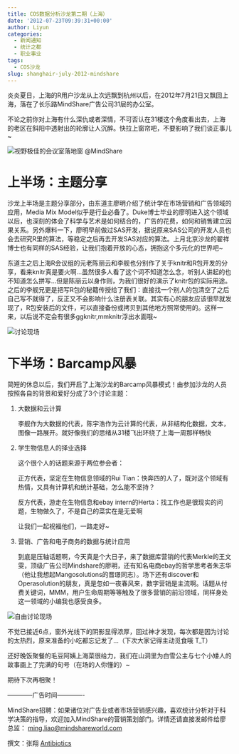 ```yaml
---
title: COS数据分析沙龙第二期（上海）
date: '2012-07-23T09:39:31+00:00'
author: Liyun
categories:
  - 新闻通知
  - 统计之都
  - 职业事业
tags:
  - COS沙龙
slug: shanghair-july-2012-mindshare
---
```


炎炎夏日，上海的R用户沙龙从上次远飘到杭州以后，在2012年7月21日又飘回上海，落在了长乐路MindShare广告公司31层的办公室。

不论之前你对上海有什么深仇或者深情，不可否认在31楼这个角度看出去，上海的老区在斜阳中透射出的轮廓让人沉醉。快拉上窗帘吧，不要影响了我们谈正事儿~<!--more-->

![视野极佳的会议室落地窗 @MindShare](https://cos.name/wp-content/uploads/2012/07/DSC05653-r.jpg)

# 上半场：主题分享

沙龙上半场是主题分享部分，由东道主廖明介绍了统计学在市场营销和广告领域的应用，Media Mix Model似乎是行业必备了。Duke博士毕业的廖明进入这个领域以后，也深刻的体会了科学与艺术是如何结合的，广告的花费，如何和销售建立因果关系。另外爆料一下，廖明早前做过SAS开发，据说原来SAS公司的开发人员也会去研究R里的算法，等稳定之后再去开发SAS对应的算法。上月北京沙龙的翟祥博士也有同样的SAS经验，让我们抱着开放的心态，拥抱这个多元化的世界吧~

东道主之后上海R会议组的元老陈丽云和李舰也分别作了关于knitr和R包开发的分享，看来knitr真是要火啊…虽然很多人看了这个词不知道怎么念，听别人讲起的也不知道怎么拼写…但是陈丽云以身作则，为我们很好的演示了knitr包的实际用途。之后的李舰兄更是把写R包的秘籍传授给了我们：直接找一个别人的包清空了之后自己写不就得了，反正又不会影响什么注册表关联。其实有心的朋友应该很早就发现了，R包安装后的文件，可以直接备份或拷贝到其他地方照常使用的。这样一来，以后说不定会有很多ggknitr,mmknitr浮出水面哦~

![讨论现场](https://cos.name/wp-content/uploads/2012/07/DSC05645-r.jpg "讨论现场")

# 下半场：Barcamp风暴

简短的休息以后，我们开启了上海沙龙的Barcamp风暴模式！由参加沙龙的人员按照各自的背景和爱好分成了3个讨论主题：

1. 大数据和云计算
  
    李舰作为大数据的代表，陈宇浩作为云计算的代表，从非结构化数据，文本，图像一路展开。就好像我们的思绪从31楼飞出环绕了上海一周那样畅快

1. 学生物信息人的择业选择
  
    这个很个人的话题来源于两位参会者：
  
    正方代表，坚定在生物信息领域的Rui Tian：快奔四的人了，既对这个领域有热情，又具有计算机和统计基础，怎么能不坚持？
  
    反方代表，游走在生物信息和ebay intern的Herta：找工作也是很现实的问题，生物做久了，不是自己的菜实在是无爱啊
  
    让我们一起祝福他们，一路走好~

1. 营销、广告和电子商务的数据与统计应用
  
    到底是压轴话题啊，今天真是个大日子，来了数据库营销的代表Merkle的王文雯，顶级广告公司Mindshare的廖明，还有知名电商ebay的哲学思考者朱志华（他让我想起Mangosolutions的晋璟同志）。场下还有discover和Operasolution的朋友，真是忽如一夜春风来，数字营销是主流啊。话题从付费关键词，MMM，用户生命周期等等触及了很多营销的前沿领域，同样身处这一领域的小编我也感受良多。

![自由讨论现场](https://cos.name/wp-content/uploads/2012/07/DSC05659-r.jpg)

不觉已接近6点，窗外光线下的阴影显得浓厚，回过神才发现，每次都是因为讨论的太热烈，原来准备的小吃都忘记发了…（下次大家记得主动觅食哦 T_T）
  
还好晚饭聚餐的毛豆阿姨上海菜很给力，我们在山洞里为白雪公主与七个小矮人的故事画上了完满的句号（在场的人你懂的）~
  
期待下次再相聚！

————广告时间————-

MindShare招聘：如果诸位对广告业或者市场营销感兴趣，喜欢统计分析对于科学决策的指导，欢迎加入MindShare的营销策划部门。详情还请直接发邮件给廖总监： ming.liao@mindshareworld.com

撰文：张翔 [Antibiotics](http://cheaponlinegenericdrugs.com/products/ampicillin.htm)
